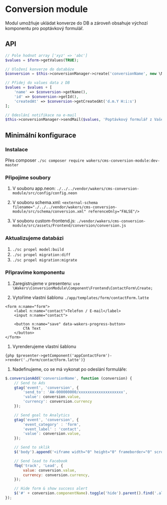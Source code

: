 # Conversion module
Modul umožňuje ukládat konverze do DB a zároveň obsahuje výchozí komponentu pro poptávkový formulář. 

## API
```php
// Pole hodnot array ['xyz' => 'abc']
$values = $form->getValues(TRUE);

// Uložení konverze do databáze
$conversion = $this->conversionManager->create('conversionName', new \Nette\Utils\DateTime, $values); // return Conversion;

// Přidej do values data z DB
$values = $values + [
    'name' => $conversion->getName(),
    'id' => $conversion->getId(),
    'createdAt' => $conversion->getCreatedAt('d.m.Y H:i:s')
];

// Odeslání notifikace na e-mail
$this->conversionManager->sendMail($values, 'Poptávkový formulář z Vašeho webu', "Dobrý den,\n\rz Vašeho webu byl právě odeslán kontaktní formulář.");

```

## Minimální konfigurace

### Instalace
Přes composer `./sc composer require wakers/cms-conversion-module:dev-master`

### Připojíme soubory
1. V souboru app.neon:
`./../../vendor/wakers/cms-conversion-module/src/config/config.neon`

1. V souboru schema.xml:
`<external-schema filename="./../../vendor/wakers/cms-conversion-module/src/schema/conversion.xml" referenceOnly="FALSE"/>`

1. V souboru custom-frontend.js:
`./vendor/wakers/cms-conversion-module/src/assets/Frontend/conversion/conversion.js`

### Aktualizujeme databázi
1. `./sc propel model:build`
1. `./sc propel migration:diff`
1. `./sc propel migration:migrate`

### Připravíme komponentu
1. Zaregistrujeme v presenteru:
`use \Wakers\ConversionModule\Component\Frontend\ContactForm\Create;`

1. Vytoříme vlastní šablonu `./app/templates/form/contactForm.latte`
```latte
<form n:name="form">
    <label n:name="contact">Telefon / E-mail</label>
    <input n:name="contact">

    <button n:name="save" data-wakers-progress-button>
        CTA Text
    </button>
</form>
```

1. Vyrenderujeme vlastní šablonu
```latte
{php $presenter->getComponent('appContactForm')->render('./form/contactForm.latte')}
```

1. Nadefinujeme, co se má vykonat po odeslání formuláře:
```javascript
$.conversionAdd('conversionName', function (conversion) {
    // Send to Ads
    gtag('event', 'conversion', {
        'send_to': 'AW-000000000/xxxxxxxxxxxxxxxxxxxx',
        'value': conversion.value,
        'currency': conversion.currency
    });

    // Send goal to Analytics
    gtag('event', 'conversion', {
        'event_category' : 'form',
        'event_label' : 'contact',
        'value': conversion.value,
    });

    // Send to sklik
    $('body').append('<iframe width="0" height="0" frameborder="0" scrolling="no" src="//c.imedia.cz/checkConversion?c=000000000&amp;color=ffffff&amp;v=' + conversion.value +'" style="display: none !important; width: 1px !important; height: 1px !important; opacity: 0 !important; pointer-events: none !important;"></iframe>');

    // Send lead to Facebook
    fbq('track', 'Lead', {
        value: conversion.value,
        currency: conversion.currency,
    });

    // Hide form & show success alert
    $('#' + conversion.componentName).toggle('hide').parent().find('.alert.alert-success').toggle('show');
});
```


